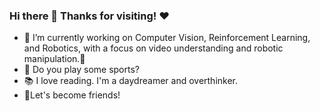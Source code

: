 ### Hi there 👋 Thanks for visiting! ❤️ 

<!--
**Lucca-cherries/Lucca-cherries** is a ✨ _special_ ✨ repository because its `README.md` (this file) appears on your GitHub profile.

Here are some ideas to get you started:

- 🔭 I’m currently working on ...
- 🌱 I’m currently learning ...
- 👯 I’m looking to collaborate on ...
- 🤔 I’m looking for help with ...
- 💬 Ask me about ...
- 📫 How to reach me: ...
- 😄 Pronouns: ...
- ⚡ Fun fact: ...
-->

- 🔭 I’m currently working on Computer Vision, Reinforcement Learning, and Robotics, with a focus on video understanding and robotic manipulation.🤖
- 🏸 Do you play some sports?
- 📚 I love reading. I'm a daydreamer and overthinker.
- 🤝Let's become friends!
